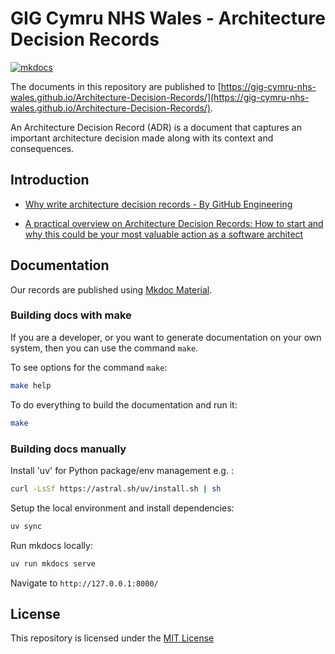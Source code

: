 # GIG Cymru NHS Wales - Architecture Decision Records

[![mkdocs](https://github.com/GIG-Cymru-NHS-Wales/Architecture-Decision-Records/actions/workflows/publish.yml/badge.svg)](https://github.com/GIG-Cymru-NHS-Wales/Architecture-Decision-Records/actions/workflows/publish.yml)

The documents in this repository are published to [https://gig-cymru-nhs-wales.github.io/Architecture-Decision-Records/](https://gig-cymru-nhs-wales.github.io/Architecture-Decision-Records/).

An Architecture Decision Record (ADR) is a document that captures an important architecture decision made along with its context and consequences.

## Introduction

* [Why write architecture decision records - By GitHub Engineering](https://github.blog/engineering/architecture-optimization/why-write-adrs/)

* [A practical overview on Architecture Decision Records: How to start and why this could be your most valuable action as a software architect](https://ctaverna.github.io/adr/)

## Documentation

Our records are published using [Mkdoc Material](https://squidfunk.github.io/mkdocs-material/).

### Building docs with make

If you are a developer, or you want to generate documentation on your own system, then you can use the command `make`.

To see options for the command `make`:

```sh
make help
```

To do everything to build the documentation and run it:

```sh
make
```

### Building docs manually

Install 'uv' for Python package/env management e.g. :

```bash
curl -LsSf https://astral.sh/uv/install.sh | sh
```

Setup the local environment and install dependencies:

```bash
uv sync
```

Run mkdocs locally:

```bash
uv run mkdocs serve
```

Navigate to ``http://127.0.0.1:8000/``

## License

This repository is licensed under the [MIT License](LICENSE)
